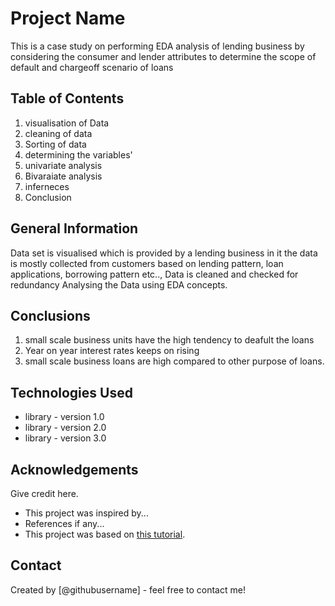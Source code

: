 # Project Name
This is a case study on performing EDA analysis of lending business by considering the consumer and lender attributes to determine the scope of default and chargeoff scenario of loans


## Table of Contents
1. visualisation of Data
2. cleaning of data
3. Sorting of data
4. determining the variables'
5. univariate analysis
6. Bivaraiate analysis
7. inferneces
8. Conclusion

<!-- You can include any other section that is pertinent to your problem -->

## General Information
Data set is visualised which is provided by a lending business in it the data is mostly collected from customers based on lending pattern, loan applications, borrowing pattern etc..,
Data is cleaned and checked for redundancy
Analysing the Data using EDA concepts.

<!-- You don't have to answer all the questions - just the ones relevant to your project. -->

## Conclusions
1. small scale business units have the high tendency to deafult the loans
2. Year on year interest rates keeps on rising
3. small scale business loans are high compared to other purpose of loans.

<!-- You don't have to answer all the questions - just the ones relevant to your project. -->


## Technologies Used
- library - version 1.0
- library - version 2.0
- library - version 3.0

<!-- As the libraries versions keep on changing, it is recommended to mention the version of library used in this project -->

## Acknowledgements
Give credit here.
- This project was inspired by...
- References if any...
- This project was based on [this tutorial](https://www.example.com).


## Contact
Created by [@githubusername] - feel free to contact me!


<!-- Optional -->
<!-- ## License -->
<!-- This project is open source and available under the [... License](). -->

<!-- You don't have to include all sections - just the one's relevant to your project -->
